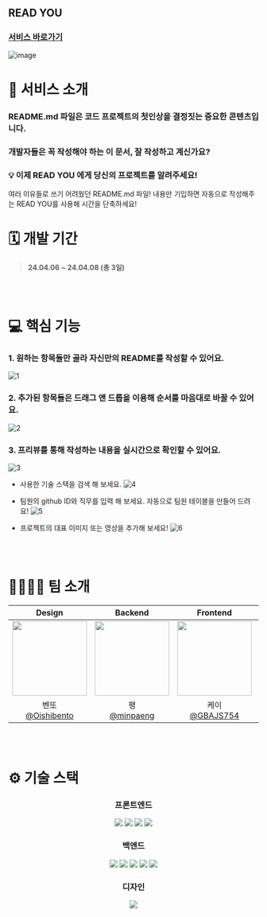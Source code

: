## READ YOU

### [서비스 바로가기](https://readyou.vercel.app/)

![image](https://github.com/user-attachments/assets/4bf3474f-0062-4bd2-940d-e617981e46f0)

# 💼 서비스 소개
### **README.md** 파일은 **코드 프로젝트의 첫인상을 결정짓는 중요한 콘텐츠**입니다. 
### 개발자들은 꼭 작성해야 하는 이 문서, 잘 작성하고 계신가요?

### 💡 이제 READ YOU 에게 당신의 프로젝트를 알려주세요!

여러 이유들로 쓰기 어려웠던 README.md 파일! 
내용만 기입하면 자동으로 작성해주는 READ YOU를 사용해 시간을 단축하세요!

# 🗓️ 개발 기간

> **24.04.06 ~ 24.04.08 (총 3일)**

<br >
<br >

# 💻 핵심 기능

### 1. 원하는 항목들만 골라 자신만의 README를 작성할 수 있어요.
![1](https://github.com/Read-U/readyou-front/assets/81246338/49ed7992-e2ac-4a9e-8de9-f27759c9ad64)


### 2. 추가된 항목들은 드래그 앤 드롭을 이용해 순서를 마음대로 바꿀 수 있어요. 
![2](https://github.com/Read-U/readyou-front/assets/81246338/9d2ea806-1814-40ad-9a63-a5de52b8b8c2)


### 3. 프리뷰를 통해 작성하는 내용을 실시간으로 확인할 수 있어요.
![3](https://github.com/Read-U/readyou-front/assets/81246338/f0070fe3-d3c9-4c30-a98c-d71ac16ea837)


- 사용한 기술 스택을 검색 해 보세요.
  ![4](https://github.com/Read-U/readyou-front/assets/81246338/63d87c23-8ef8-4537-bdbc-55e934a046ab)

    
- 팀원의 github ID와 직무를 입력 해 보세요. 자동으로 팀원 테이블을 만들어 드려요!
   ![5](https://github.com/Read-U/readyou-front/assets/81246338/f2012072-1f10-40ef-91b4-ca87a3723081)

    
- 프로젝트의 대표 이미지 또는 영상을 추가해 보세요!
  ![6](https://github.com/Read-U/readyou-front/assets/81246338/cfb143ad-15de-4e7e-8ae1-c54fcf6a0b78)

<br >
<br >

# 👨‍👩‍👧‍👦 팀 소개

|Design|Backend|Frontend|Frontend|Frontend|Frontend|Frontend|
|:-:|:-:|:-:|:-:|:-:|:-:|:-:
|<img src="https://avatars.githubusercontent.com/u/166393438?v=4,Oishibento,,https://github.com/Oishibento" width="150" height="150"/>|<img src="https://avatars.githubusercontent.com/u/68097132?v=4,minpaeng,,https://github.com/minpaeng" width="150" height="150"/>|<img src="https://avatars.githubusercontent.com/u/104294861?v=4,GBAJS754,Kimdaeun,https://github.com/GBAJS754" width="150" height="150"/>|<img src="https://avatars.githubusercontent.com/u/81246338?v=4,gkfla668,Halim-Lim,https://github.com/gkfla668" width="150" height="150"/>|<img src="https://avatars.githubusercontent.com/u/70426440?v=4,hyjoong,,https://github.com/hyjoong" width="150" height="150"/>|<img src="https://avatars.githubusercontent.com/u/61828877?v=4,swy0123,이시영,https://github.com/swy0123" width="150" height="150"/>|<img src="https://avatars.githubusercontent.com/u/162881886?v=4,woo29,우혁,https://github.com/woo29" width="150" height="150"/>
|벤또<br/>[@Oishibento](https://github.com/Oishibento)|팽<br/>[@minpaeng](https://github.com/minpaeng)|케이<br/>[@GBAJS754](https://github.com/GBAJS754)|리하<br/>[@gkfla668](https://github.com/gkfla668)|헨리<br/>[@hyjoong](https://github.com/hyjoong)|셩<br/>[@swy0123](https://github.com/swy0123)|훈이<br/>[@woo29](https://github.com/woo29)

<br>
<br>

# ⚙️ 기술 스택

<div align="middle">
 
### 프론트엔드

<img src="https://img.shields.io/badge/react-61DAFB?style=for-the-badge&amp;logo=react&amp;logoColor=black"/>
<img src="https://img.shields.io/badge/typescript-%23007ACC.svg?style=for-the-badge&amp;logo=typescript&amp;logoColor=white"/>
<img src="https://img.shields.io/badge/Next-black?style=for-the-badge&amp;logo=next.js&amp;logoColor=white"/>
<img src="https://img.shields.io/badge/styled--components-DB7093?style=for-the-badge&amp;logo=styled-components&amp;logoColor=white"/>

### 백엔드

<img src="https://img.shields.io/badge/java-007396?style=for-the-badge&logo=java&logoColor=white"> 
<img src="https://img.shields.io/badge/springboot-6DB33F?style=for-the-badge&logo=springboot&logoColor=white">
<img src="https://img.shields.io/badge/amazonec2-FF9900?style=for-the-badge&logo=amazonec2&logoColor=white">
<img src="https://img.shields.io/badge/amazons3-569A31?style=for-the-badge&logo=amazons3&logoColor=white">
<img src="https://img.shields.io/badge/docker-2496ED?style=for-the-badge&logo=docker&logoColor=white">

### 디자인

<img src="https://img.shields.io/badge/Figma-F24E1E?style=for-the-badge&logo=Figma&logoColor=white">

<br/>
<br/>
